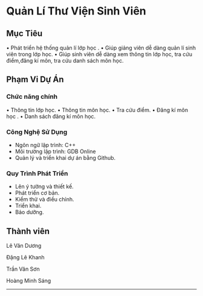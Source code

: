 # **Quản Lí Thư Viện Sinh Viên**

## **Mục Tiêu**

•	Phát triển hệ thống quản lí lớp học .
•	Giúp giảng viên dễ dàng quản lí sinh viên trong lớp học.
•	Giúp sinh viên dễ dàng xem thông tin lớp học, tra cứu điểm,đăng kí môn, tra cứu danh sách môn học.

## **Phạm Vi Dự Án**

### **Chức năng chính**
•	Thông tin lớp học.
•	Thông tin môn học.
•	Tra cứu điểm.
•	Đăng kí môn học .
•	Danh sách đăng kí môn học.


### **Công Nghệ Sử Dụng**

- Ngôn ngữ lập trình: C++
- Môi trường lập trình: GDB Online
- Quản lý và triển khai dự án bằng Github.

### **Quy Trình Phát Triển**

- Lên ý tưởng và thiết kế.
- Phát triển cơ bản.
- Kiểm thử và điều chỉnh.
- Triển khai.
- Bảo dưỡng.

## **Thành viên**
Lê Văn Dương
 
Đặng Lê Khanh

Trần Văn Sơn

Hoàng Minh Sáng


---
